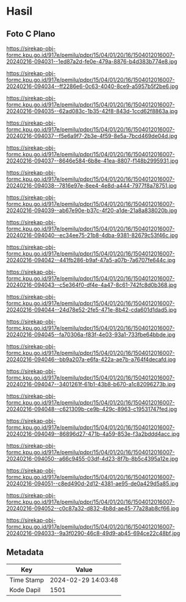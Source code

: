# Hasil

## Foto C Plano

https://sirekap-obj-formc.kpu.go.id/917e/pemilu/pdpr/15/04/01/20/16/1504012016007-20240216-094031--1ed87a2d-fe0e-479a-8876-b4d383b774e8.jpg

https://sirekap-obj-formc.kpu.go.id/917e/pemilu/pdpr/15/04/01/20/16/1504012016007-20240216-094034--ff2286e6-0c63-4040-8ce9-a5957b5f2be6.jpg

https://sirekap-obj-formc.kpu.go.id/917e/pemilu/pdpr/15/04/01/20/16/1504012016007-20240216-094035--62ad083c-1b35-42f8-843d-1ccd62f8863a.jpg

https://sirekap-obj-formc.kpu.go.id/917e/pemilu/pdpr/15/04/01/20/16/1504012016007-20240216-094037--f5e6a9f7-2b3e-4f59-8e5a-7bcd469de04d.jpg

https://sirekap-obj-formc.kpu.go.id/917e/pemilu/pdpr/15/04/01/20/16/1504012016007-20240216-094037--8646e584-6b8e-41ea-8807-f148b2995931.jpg

https://sirekap-obj-formc.kpu.go.id/917e/pemilu/pdpr/15/04/01/20/16/1504012016007-20240216-094038--7816e97e-8ee4-4e8d-a444-7977f8a78751.jpg

https://sirekap-obj-formc.kpu.go.id/917e/pemilu/pdpr/15/04/01/20/16/1504012016007-20240216-094039--ab67e90e-b37c-4f20-a1de-21a8a838020b.jpg

https://sirekap-obj-formc.kpu.go.id/917e/pemilu/pdpr/15/04/01/20/16/1504012016007-20240216-094040--ec34ee75-21b8-4dba-9381-82679c53f46c.jpg

https://sirekap-obj-formc.kpu.go.id/917e/pemilu/pdpr/15/04/01/20/16/1504012016007-20240216-094042--441fb286-b9af-47a5-a07b-7a6707fe644c.jpg

https://sirekap-obj-formc.kpu.go.id/917e/pemilu/pdpr/15/04/01/20/16/1504012016007-20240216-094043--c5e364f0-df4e-4a47-8c61-742fc8d0b368.jpg

https://sirekap-obj-formc.kpu.go.id/917e/pemilu/pdpr/15/04/01/20/16/1504012016007-20240216-094044--24d78e52-2fe5-471e-8b42-cda601d1dad5.jpg

https://sirekap-obj-formc.kpu.go.id/917e/pemilu/pdpr/15/04/01/20/16/1504012016007-20240216-094045--fa70306a-f83f-4e03-93a1-733fbe64bbde.jpg

https://sirekap-obj-formc.kpu.go.id/917e/pemilu/pdpr/15/04/01/20/16/1504012016007-20240216-094046--bb9a207a-e6fa-422a-ae7b-a764f4decafd.jpg

https://sirekap-obj-formc.kpu.go.id/917e/pemilu/pdpr/15/04/01/20/16/1504012016007-20240216-094047--3401261f-61b1-43b8-b670-a1c82096273b.jpg

https://sirekap-obj-formc.kpu.go.id/917e/pemilu/pdpr/15/04/01/20/16/1504012016007-20240216-094048--c621309b-ce9b-429c-8963-c19531747fed.jpg

https://sirekap-obj-formc.kpu.go.id/917e/pemilu/pdpr/15/04/01/20/16/1504012016007-20240216-094049--86896d27-471b-4a59-853e-f3a2bddd4acc.jpg

https://sirekap-obj-formc.kpu.go.id/917e/pemilu/pdpr/15/04/01/20/16/1504012016007-20240216-094050--a66c9455-03df-4d23-8f7b-8b5c4395a12e.jpg

https://sirekap-obj-formc.kpu.go.id/917e/pemilu/pdpr/15/04/01/20/16/1504012016007-20240216-094051--c8ed490d-2d12-4381-ae95-de0a429d5a85.jpg

https://sirekap-obj-formc.kpu.go.id/917e/pemilu/pdpr/15/04/01/20/16/1504012016007-20240216-094052--c0c87a32-d832-4b8d-ae45-77a28ab8cf66.jpg

https://sirekap-obj-formc.kpu.go.id/917e/pemilu/pdpr/15/04/01/20/16/1504012016007-20240216-094033--9a3f0290-46c8-49d9-ab45-694ce22c48bf.jpg


## Metadata

| Key        | Value               |
| ---------- | ------------------- |
| Time Stamp | 2024-02-29 14:03:48 |
| Kode Dapil | 1501                |



